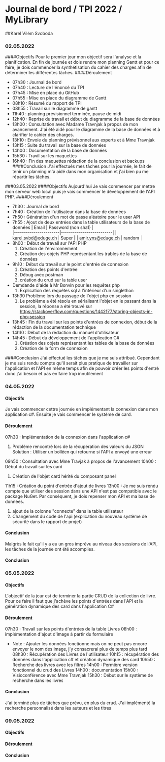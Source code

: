 # Journal de bord / TPI 2022 / MyLibrary
##Karel Vilém Svoboda

### 02.05.2022
####Objectifs
Pour le premier jour mon objectif sera l'analyse et la planification. En fin de journée et dois rendre mon planning Gantt et pour ce faire, je dois commencer la synthétisation du cahier des charges afin de déterminer les différentes tâches.
####Déroulement
- 07h30 : Journal de bord
- 07h40 : Lecture de l'énoncé du TPI
- 07h45 : Mise en place du GitHub
- 07h55 : Mise en place du diagramme de Gantt
- 08h10 : Résumé du rapport de TPI
- 08h55 : Travail sur le diagramme de gantt
- 11h40 : planning prévisionnel terminée, pause de midi
- 12h40 : Reprise du travail et début du diagramme de la base de données
- 13h00 : Consultation avec Madame Travnjak à propos de mon avancement. J'ai été aidé pour le diagramme de la base de données et à clarifier le cahier des charges.
- 13h10 : Envoie du planning prévisonnel aux experts et à Mme Travnjak
- 13h15 : Suite du travail sur la base de données
- 14h00 : Documentation de la base de données
- 15h30 : Travil sur les maquettes
- 16h40 : Fin des maquettes rédaction de la conclusion et backups
####Conclusion
J'ai effectués mes tâches pour la journée, le fait de tenir un planning m'a aidé dans mon organisation et j'ai bien pu me répartir les tâches.

###03.05.2022
####Objectifs
Aujourd'hui Je vais commencer par mettre mon serveur web local puis je vais commencer le développement de l'API PHP.
####Déroulement
- 7h30 : Journal de bord
- 7h40 : Création de l'utilisateur dans la base de données
- 7h50 : Génération d'un mot de passe aléatoire pour le user API
- 7h55 : Ajout de deux entrées dans la table utilisateurs de la base de données
|   Email               |   Password (non sha1)    |  
|-----------------------|--------------------------|
|   karel.svbd@eduge.ch |   Super   |
|   amir.yns@eduge.ch   |   random  |
- 8h00 : Début de travail sur l'API PHP
  1. Création de l'environnement
  2. Création des objets PHP représentant les trables de la base de données
- 9h10 : Début du travail sur le point d'entrée de connexion
  1. Création des points d'entrée
  2. Débug avec postman
  3. création du crud sur la table user
- Demdande d'aide à Mr Bonvin pour les requêtes php
  1. Explication des requêtes sql à l'intérieur d'un singlethon
- 13h30 Problème lors du passage de l'objet php en session
  1. Le problème a été résolu en sérialisant l'objet en le passant dans la session, la réponse a été trouvé sur https://stackoverflow.com/questions/1442177/storing-objects-in-php-session
- 13h45 : Fin du travail sur les points d'entrées de connexion, début de la rédaction de la documentation technique
- 14h10 : Début de la rédaction du manuel d'utilisateur
- 14h45 : Début du développement de l'application C#
  1. Création des objets représentant les tables de la base de données
  2. Création de la form de connexion

####Conclusion
J'ai effectué les tâches que je me suis attribué. Cependant je me suis rendu compte qu'il serait plus pratique de travailler sur l'application et l'API en même temps afin de pouvoir créer les points d'entré donc j'ai besoin et pas en faire trop innutilement

### 04.05.2022
#### Objectifs
Je vais commencer cettre journée en implémentant la connexion dans mon application c#. Ensuite je vais commencer le système de card.
#### Déroulement
07h30 : Implémentation de la connexion dans l'application c#
  1. Problème rencontré lors de la récupération des valeurs du JSON Solution : Utiliser un bolléen qui retourne si l'API a envoyé une erreur 


09h50 : Consultation avec Mme Travjak à propos de l'avancement
10h00 : Début du travail sur les card
1. Création de l'objet card hérité du composant panel


11h15 : Création du point d'entrée d'ajout de livres
13h00 : Je me suis rendu compte que utiliser des session dans une API n'est pas compatible avec le package NuGet. Par conséquent, je dois repenser mon API et ma base de données.
1. ajout de la colonne "connecte" dans la table utilisateur
2. Changement du code de l'api (explication du nouveau système de sécurité dans le rapport de projet)


#### Conclusion
Malgrès le fait qu'il y a eu un gros imprévu au niveau des sessions de l'API, les tâches de la journée ont été accomplies.

#### Conclusion

### 05.05.2022
#### Objectifs
L'objectif de la jour est de terminer la partie CRUD de la collection de livre. Pour ce faire il faut que j'achève les points d'entrées dans l'API et la génération dynamique des card dans l'application C#
#### Déroulement
07h30 : Travail sur les points d'entrées de la table Livres
08h00 : implémentation d'ajout d'image à partir du formulaire
  - Note : Ajouter les données fonctionne mais on ne peut pas encore envoyer le nom des image, j'y consacrerai plus de temps plus tard
08h30 : Récupération des Livres de l'utilisateur
10h15 : récupération des données dans l'application c# et création dynamique des card
10h50 : Recherche des livres avec les filtres
14h00 : Permière version fonctionnel du crud des Livres
14h00 : documentation
15h00 : Visioconférence avec Mme Travnjak 
15h30 : Début sur le système de recherche dans les livres
#### Conclusion
J'ai terminé plus de tâches que prévu, en plus du crud. J'ai implémenté la recherche personnalisé dans les auteurs et les titres

### 09.05.2022
#### Objectifs
#### Déroulement
#### Conclusion
